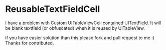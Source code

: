 ReusableTextFieldCell
=====================

I have a problem with Custom UITableViewCell contained UITextField.
It will be blank textfield (or obfuscated) when it is reused by UITableView.

if you have easier solution than this please fork and pull request to me :)
Thanks for contributed.

